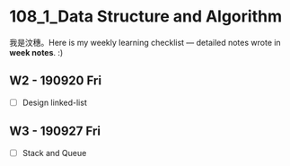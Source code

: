 # 108_1_Data Structure and Algorithm
我是汶穗。Here is my weekly learning checklist — detailed notes wrote in **week notes**. :)  

  
## W2 - 190920 Fri
- [ ] Design linked-list

## W3 - 190927 Fri
- [ ] Stack and Queue

